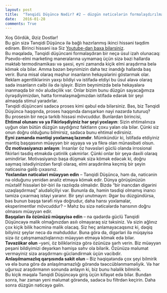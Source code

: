 ```yaml
---
layout: post
title:  "Tənqidi Düşüncə Nədir? #2 — düzgün nəticələrin formalaşdırılması üçün mülahizələr sistemi"
date:   2016-01-28
comments: True
---
```


<p class="intro"><span class="dropcap">X</span>oş Gördük, Əziz Dostlar!<br>	
Bu gün sizə Tənqidi Düşüncə ilə bağlı hazırlanmış ikinci hissəni təqdim edirəm. Birinci hissəni isə Siz <a href="https://www.youtube.com/watch?v=UT9hqOja5VQ">Youtube-dan baxa bilərsiniz</a>.<br>	
Bu məqalədə, Tənqidi düşüncəni formalaşdıran bir neçə üsul izah olunacaq:<br>	
Psevdo-elmi marketing maneralarına uymamaq üçün sizə bəzi hallarda məktəb termodinamikası və şəxsi, eyni zamanda kiçik elmi araşdırma belə kömək ola bilər. Amma bəzən beynimizin daha tez inandığı hallarda baş verir. Buna misal olaraq məşhur insanların hekayələrini göstərmək olar. Reklam agentliklərinin yaxşı bildiyi və istifadə etdiyi bu üsul əlavə olaraq sadə insanların cəlbi ilə də işləyir. Bizim beynimizdə belə hekayalərə inanmaqda bir növ aludəçilik var. Onlar bizim bunu düzgün sayacağımıza öyrəşdiyimizdən, hətta formalaşmağımızdan istifadə edərək bir şeyi almaqda stimul yaradırlar.<br>	
Tənqidi düşüncəni sadəcə proses kimi qəbul edə bilərsiniz. Bəs, biz Tənqidi Düşüncə haqqında, proses haqqında danışarkən nəyi nəzərdə tuturuq?<br>	
Bu prosesin bir neçə tərkib hissəsi mövcuddur. Bunlardan birincisi,<br>	
<b>Ehtimal olunanı və ya Fikirləşdiyiniz hər şeyi yoxlayın</b>: Sizin ehtimalınıza uyğun olan bütün düzgün saydığınız faktların çoxu yalan ola bilər. Çünki siz onun doğru olduğunu bilmirsiz, sadəcə bunu ehtimal edirsiniz.<br>	
<b>Eyni zamanda məntiqi yoxlamaq lazımdır</b>. Mümkündür ki, İstifadə etdiyiniz məntiq başqasının müəyyən bir əşyaya və ya fikrə olan münasibəti olsun.<br>	
<b>Öz motivasiyanızı anlayın</b>: İnsanlar öz həvəsləri güclü olanda irrosional fikirləri təsdiq etməkdə çətinlik çəkmirlər. Çünki onlar bir şeyə daxili olaraq əmindirlər. Motivasiyanızı başa düşmək sizə kömək edəcək ki, doğru saymaq istədiyinizdən fərqli olaraq, elmi araşdırılma keçmiş bir şeyin nəticəsinə gəlib çıxasınız.<br>	
<b>Yoxlanılan nəticələri müəyyən edin</b> – Tənqidi Düşüncə, həm də, nəticənin nə olduğunu yenidən analiz etməyə kömək edir. Dünya görüşünüzün müxtəlif hissələri bir-biri ilə razılıqda olmalıdır. Bizdə “bir inancdan digərini uzaqlaşdırmaq” aludəliçiliyi var. Bununla da, həmin təsdiqi olmamış inancı təmizə çıxarmaq istəyi yaranır. Bir şeyi unutmayın: Əgər bu düzgündürsə, bəs bunun başqa tərəfi niyə doğrudur, daha hansı yoxlamalar, eksperimentlər mövcuddur? – Məhz bu sizə nəticələrdə hansının doğru olmasını müəyyən edir.<br>	
<b>Başqaları ilə özünüzü müqayisə edin</b> – nə qədərdə güclü Tənqidi Düşüncəyə malik olmağınızdan asılı olmayaraq siz təksiniz. Və sizin ağlınız çox kiçik bilik həcminə malik olacaq. Siz heç anlamayacaqsınız ki, dəqiq biliyiniz şeylər necə də məhduddur. Buna görə də, digərləri ilə müqayisə sizə öz çatışmamazlıqlarınızı müəyyən etməyə kömək edə bilər.<br>	
<b>Təvəzökar olun</b> –yəni, öz biliklərinizə görə özünüzə şərh verin. Biz müəyyən peşəni bildiyimizi deyərkən həmişə səhv ola bilərik. Özünüzə məlumat verməyiniz sizə araşdırmanı gücləndirmək üçün vacibdir.<br>	
<b>Anlaşılmamazlıq qarşısında sakit olun</b> – Biz həqiqətəndə çox şeyi bilmirik və elə buna görə də anlaşılmamazlığı görəndə təəccüblənməməliyik. Və hər uğursuz araşdırmanın sonunda anlayın ki, biz bunu hələlik bilmirik.<br>	
Bu kiçik məqalə Tənqidi Düşüncəyə giriş üçün kifayət edə bilər. Bundan sonra, hər zaman yeni məlumat görəndə, sadəcə bu filtrdən keçirin. Daha sonra düzgün nəticəyə gəlin.
</p>
